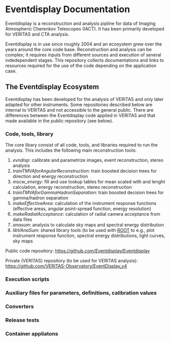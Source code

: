# Eventdisplay Documentation

Eventdisplay is a reconstruction and analysis pipline for data of Imaging Atmospheric Cherenkov Telescopes (IACT). 
It has been primarily developed for VERITAS and CTA analysis.

Eventdisplay is in use since roughly 2004 and an ecosystem grew over the years around the core code base.
Reconstruction and analysis can be complex; it requires inputs from different sources and execution of several indedependent stages.
This repository collects documentations and links to resources required for the use of the code depending on the application case.

## The Eventdisplay Ecosystem

Eventdisplay has been developed for the analysis of VERITAS and only later adapted for other instruments.
Some repositories described below are internal to VERITAS and not accessible to the general public.
There are differences between the Eventdisplay code applied in VERITAS and that made available in the
public repository (see below).

### Code, tools, library

The core libary consist of all code, tools, and libraries required to run the analysis.
This includes the following main reconstruction tools:

1. *evndisp*: calibrate and parametrize images, event reconstruction, stereo analysis
2. *trainTMVAforAngularReconstruction*: train boosted decision trees for direction and energy reconstruction
3. *mscw_energy*: fill and use lookup tables for mean scaled with and lenght calculation, energy reconstruction, stereo reconstruction
4. *trainTMVAforGammaHadronSeparation*: train boosted decision trees for gamma/hadron separation
5. *makeEffectiveArea*: calculation of the instrument response functions (effective areas, angular point-spread function, energy resolution)
6. *makeRadialAcceptance*: calculation of radial camera acceptance from data files
7. *anasum*: analysis to calculate sky maps and spectral energy distribution
8. *libVAnaSum*: shared library tools (to be used with [ROOT](https://root.cern/) to e.g., plot instrument response function, spectral energy distributions, light curves, sky maps

Public code repository: <https://github.com/Eventdisplay/Eventdisplay>

Private (VERITAS) repository (to be used for VERITAS analysis): <https://github.com/VERITAS-Observatory/EventDisplay_v4>


### Execution scripts

### Auxiliary files for parameters, definitions, calibration values

### Converters

### Release tests


### Container appliatons

